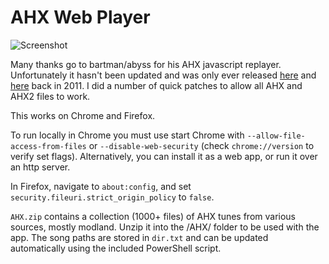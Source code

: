 # AHX Web Player

![Screenshot](http://i.imgur.com/Ev71EW1.png) 

Many thanks go to bartman/abyss for his AHX javascript replayer. Unfortunately it hasn't been updated
and was only ever released [here](www.pouet.net/prod.php?which=58154)
and [here](http://www.pouet.net/prod.php?which=58260) back in 2011. I did a number of quick patches to allow
all AHX and AHX2 files to work.

This works on Chrome and Firefox. 


To run locally in Chrome you must use start Chrome with `--allow-file-access-from-files`
or `--disable-web-security` (check `chrome://version` to verify set flags). Alternatively, you can install it as a web app,
or run it over an http server.

In Firefox, navigate to `about:config`, and set `security.fileuri.strict_origin_policy` to `false`.


`AHX.zip` contains a collection (1000+ files) of AHX tunes from various sources, mostly modland. 
Unzip it into the /AHX/ folder to be used with the app. The song paths are stored in `dir.txt` and can be updated automatically using the included PowerShell script.
